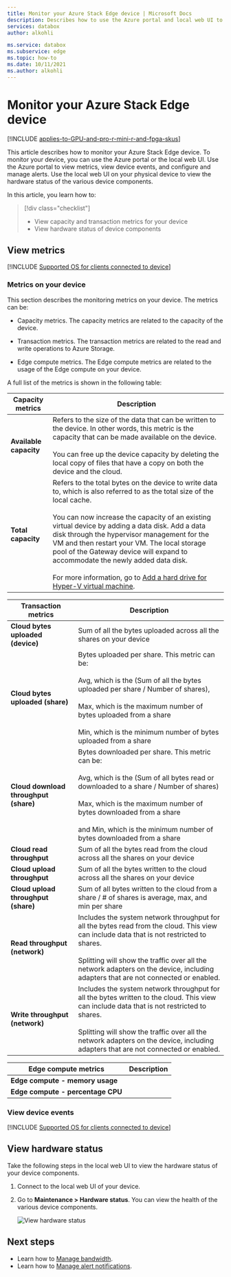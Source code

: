 ```yaml
---
title: Monitor your Azure Stack Edge device | Microsoft Docs 
description: Describes how to use the Azure portal and local web UI to monitor your Azure Stack Edge device.
services: databox
author: alkohli

ms.service: databox
ms.subservice: edge
ms.topic: how-to
ms.date: 10/11/2021
ms.author: alkohli
---
```

# Monitor your Azure Stack Edge device

[!INCLUDE [applies-to-GPU-and-pro-r-mini-r-and-fpga-skus](../../includes/azure-stack-edge-applies-to-gpu-pro-r-mini-r-fpga-sku.md)]

This article describes how to monitor your Azure Stack Edge device. To monitor your device, you can use the Azure portal or the local web UI. Use the Azure portal to view metrics, view device events, and configure and manage alerts. Use the local web UI on your physical device to view the hardware status of the various device components.

In this article, you learn how to:

> [!div class="checklist"]
>
> * View capacity and transaction metrics for your device
> * View hardware status of device components


## View metrics

[!INCLUDE [Supported OS for clients connected to device](../../includes/data-box-edge-gateway-view-metrics.md)]

### Metrics on your device

This section describes the monitoring metrics on your device. The metrics can be:

* Capacity metrics. The capacity metrics are related to the capacity of the device.

* Transaction metrics. The transaction metrics are related to the read and write operations to Azure Storage.

* Edge compute metrics. The Edge compute metrics are related to the usage of the Edge compute on your device.

A full list of the metrics is shown in the following table:

|Capacity metrics                     |Description  |
|-------------------------------------|-------------|
|**Available capacity**               | Refers to the size of the data that can be written to the device. In other words, this metric is the capacity that can be made available on the device. <br></br>You can free up the device capacity by deleting the local copy of files that have a copy on both the device and the cloud.        |
|**Total capacity**                   | Refers to the total bytes on the device to write data to, which is also referred to as the total size of the local cache. <br></br> You can now increase the capacity of an existing virtual device by adding a data disk. Add a data disk through the hypervisor management for the VM and then restart your VM. The local storage pool of the Gateway device will expand to accommodate the newly added data disk. <br></br>For more information, go to [Add a hard drive for Hyper-V virtual machine](https://www.youtube.com/watch?v=EWdqUw9tTe4). |

|Transaction metrics              | Description         |
|-------------------------------------|---------|
|**Cloud bytes uploaded (device)**    | Sum of all the bytes uploaded across all the shares on your device        |
|**Cloud bytes uploaded (share)**     | Bytes uploaded per share. This metric can be: <br></br> Avg, which is the (Sum of all the bytes uploaded per share / Number of shares),  <br></br>Max, which is the maximum number of bytes uploaded from a share <br></br>Min, which is the minimum number of bytes uploaded from a share      |
|**Cloud download throughput (share)**| Bytes downloaded per share. This metric can be: <br></br> Avg, which is the (Sum of all bytes read or downloaded to a share / Number of shares) <br></br> Max, which is the maximum number of bytes downloaded from a share<br></br> and Min, which is the minimum number of bytes downloaded from a share  |
|**Cloud read throughput**            | Sum of all the bytes read from the cloud across all the shares on your device     |
|**Cloud upload throughput**          | Sum of all the bytes written to the cloud across all the shares on your device     |
|**Cloud upload throughput (share)**  | Sum of all bytes written to the cloud from a share / # of shares is average, max, and min per share      |
|**Read throughput (network)**           | Includes the system network throughput for all the bytes read from the cloud. This view can include data that is not restricted to shares. <br></br>Splitting will show the traffic over all the network adapters on the device, including adapters that are not connected or enabled.      |
|**Write throughput (network)**       | Includes the system network throughput for all the bytes written to the cloud. This view can include data that is not restricted to shares. <br></br>Splitting will show the traffic over all the network adapters on the device, including adapters that are not connected or enabled.          |

| Edge compute metrics              | Description         |
|-------------------------------------|---------|
|**Edge compute - memory usage**      |           |
|**Edge compute - percentage CPU**    |         |


### View device events

[!INCLUDE [Supported OS for clients connected to device](../../includes/data-box-edge-gateway-view-device-events.md)]


## View hardware status

Take the following steps in the local web UI to view the hardware status of your device components.

1. Connect to the local web UI of your device.
2. Go to **Maintenance > Hardware status**. You can view the health of the various device components.

    ![View hardware status](media/azure-stack-edge-monitor/view-hardware-status.png)


## Next steps

- Learn how to [Manage bandwidth](azure-stack-edge-manage-bandwidth-schedules.md).
- Learn how to [Manage alert notifications](azure-stack-edge-gpu-manage-device-event-alert-notifications.md).
